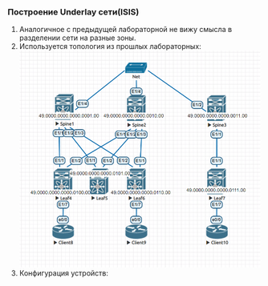 ### Построение Underlay сети(ISIS)  

1. Аналогичное с предыдущей лабораторной не вижу смысла в разделении сети на разные зоны.
2. Используется топология из прошлых лабораторных:
![Топология](https://github.com/llseoll/Data_Center/blob/main/Screenshot_6.png)
3. Конфигурация устройств:

